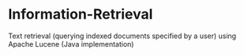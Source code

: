 # Information-Retrieval
Text retrieval (querying indexed documents specified by a user) using Apache Lucene (Java implementation)
